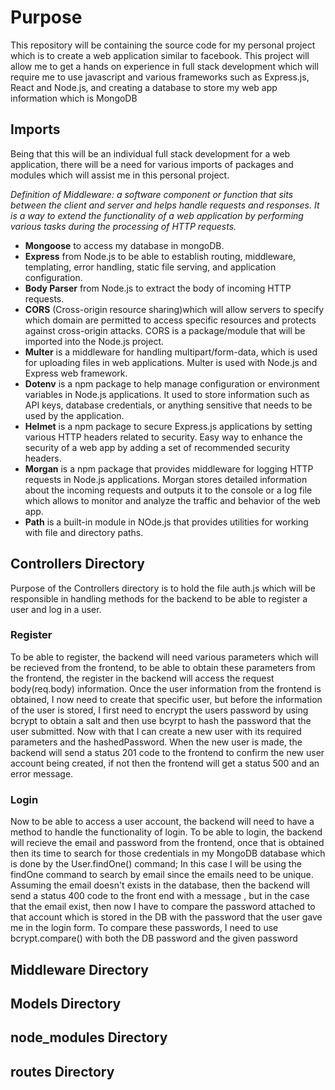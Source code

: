 # Purpose

This repository will be containing the source code for my personal project which is to create a web application similar to facebook. This project will allow me to get a hands on experience in full stack development which will require me to use javascript and various frameworks such as Express.js, React and Node.js, and creating a database to store my web app information which is MongoDB

## Imports
Being that this will be an individual full stack development for a web application, there will be a need for various imports of packages and modules which will assist me in this personal project.

*Definition of Middleware: a software component or function that sits between the client and server and helps handle requests and responses. It is a way to extend the functionality of a web application by performing various tasks during the processing of HTTP requests.*

* **Mongoose** to access my database in mongoDB.
* **Express** from Node.js to be able to establish routing, middleware, templating, error handling, static file serving, and application configuration.
* **Body Parser** from Node.js to extract the body of incoming HTTP requests.
* **CORS** (Cross-origin resource sharing)which will allow servers to specify which domain are permitted to access specific resources and protects against cross-origin attacks. CORS is a package/module that will be imported into the Node.js project.
* **Multer** is a middleware for handling multipart/form-data, which is used for uploading files in web applications. Multer is used with Node.js and Express web framework.
* **Dotenv** is a npm package to help manage configuration or environment variables in Node.js applications. It used to store information such as API keys, database credentials, or anything sensitive that needs to be used by the application.
* **Helmet** is a npm package to secure Express.js applications by setting various HTTP headers related to security. Easy way to enhance the security of a web app by adding a set of recommended security headers.
* **Morgan** is a npm package that provides middleware for logging HTTP requests in Node.js applications. Morgan stores detailed information about the incoming requests and outputs it to the console or a log file which allows to monitor and analyze the traffic and behavior of the web app.
* **Path** is a built-in module in NOde.js that provides utilities for working with file and directory paths.

## Controllers Directory 

Purpose of the Controllers directory is to hold the file auth.js which will be responsible in handling methods for the backend to be able to register a user and log in a user. 

### Register

To be able to register, the backend will need various parameters which will be recieved from the frontend, to be able to obtain these parameters from the frontend, the register in the backend will access the request body(req.body) information. Once the user information from the frontend is obtained, I now need to create that specific user, but before the information of the user is stored, I first need to encrypt the users password by using bcrypt to obtain a salt and then use bcyrpt to hash the password that the user submitted. Now with that I can create a new user with its required parameters and the hashedPassword. When the new user is made, the backend will send a status 201 code to the frontend to confirm the new user account being created, if not then the frontend will get a status 500 and an error message.  

### Login

Now to be able to access a user account, the backend will need to have a method to handle the functionality of login. To be able to login, the backend will recieve the email and password from the frontend, once that is obtained then its time to search for those credentials in my MongoDB database which is done by the User.findOne() command; In this case I will be using the findOne command to search by email since the emails need to be unique. Assuming the email doesn't exists in the database, then the backend will send a status 400 code to the front end with a message , but in the case that the email exist, then now I have to compare the password attached to that account which is stored in the DB with the password that the user gave me in the login form. To compare these passwords, I need to use bcrypt.compare() with both the DB password and the given password 

## Middleware Directory

## Models Directory

## node_modules Directory

## routes Directory
